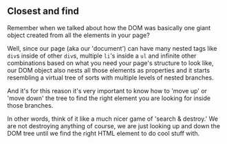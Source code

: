 ## Closest and find

Remember when we talked about how the DOM was basically one giant object created from all the elements in your page?

Well, since our page (aka our 'document') can have many nested tags like `div`s inside of other `div`s, multiple `li`'s inside a `ul` and infinite other combinations based on what you need your page's structure to look like, our DOM object also nests all those elements as properties and it starts resembling a virtual tree of sorts with multiple levels of nested branches. 

And it's for this reason it's very important to know how to 'move up' or 'move down' the tree to find the right element you are looking for inside those branches.

In other words, think of it like a much nicer game of 'search & destroy.' We are not destroying anything of course, we are just looking up and down the DOM tree until we find the right HTML element to do cool stuff with.